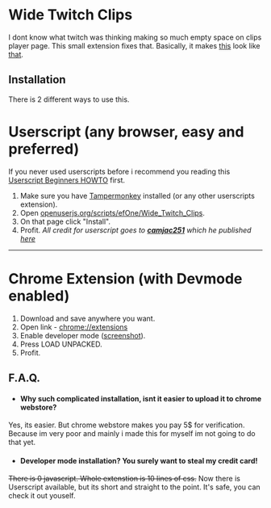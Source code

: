 # Wide Twitch Clips
I dont know what twitch was thinking making so much empty space on clips player page. This small extension fixes that.
Basically, it makes [this](https://i.imgur.com/4kc82v4.jpg) look like [that](https://i.imgur.com/TAMfXSN.jpg).

Installation
------
There is 2 different ways to use this.
# Userscript (any browser, easy and preferred)
If you never used userscripts before i recommend you reading this [Userscript Beginners HOWTO](https://openuserjs.org/about/Userscript-Beginners-HOWTO) first.
1. Make sure you have [Tampermonkey](https://www.tampermonkey.net/) installed (or any other userscripts extension).
2. Open [openuserjs.org/scripts/efOne/Wide_Twitch_Clips](https://openuserjs.org/scripts/efOne/Wide_Twitch_Clips).
3. On that page click "Install".
4. Profit.
*All credit for userscript goes to [**camjac251**](https://github.com/camjac251) which he published [here](https://github.com/FiNEk/wide-twitch-clips/issues/1)*
***
# Chrome Extension (with Devmode enabled)
1. Download and save anywhere you want.
2. Open link - [chrome://extensions](chrome://extensions)
3. Enable developer mode ([screenshot](https://developer.chrome.com/static/images/get_started/load_extension.png)).
4. Press LOAD UNPACKED.
5. Profit.

F.A.Q.
------
- #### Why such complicated installation, isnt it easier to upload it to chrome webstore?
Yes, its easier. But chrome webstore makes you pay 5$ for verification. Because im very poor and mainly i made this for myself im not going to do that yet.
- #### Developer mode installation? You surely want to steal my credit card!
~~There is 0 javascript. Whole extenstion is 10 lines of css.~~
Now there is Userscript available, but its short and straight to the point. It's safe, you can check it out youself.
